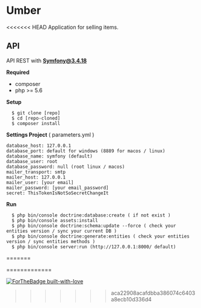 # Umber
<<<<<<< HEAD
  Application for selling items.
  

## API 
  API REST with **Symfony@3.4.18**
 
__**Required**__
<ul>
  <li>
    composer
  </li>
  <li>
    php >= 5.6
  </li>
  </ul>
  
 __**Setup**__ 
 
      $ git clone [repo]
      $ cd [repo-cloned]
      $ composer install 

**Settings Project** ( parameters.yml )

    database_host: 127.0.0.1
    database_port: default for windows (8889 for macos / linux)
    database_name: symfony (default)
    database_user: root
    database_password: null (root linux / macos)
    mailer_transport: smtp
    mailer_host: 127.0.0.1
    mailer_user: [your email]
    mailer_password: [your email_password]
    secret: ThisTokenIsNotSoSecretChangeIt

 __**Run**__ 
 
      $ php bin/console doctrine:database:create ( if not exist )
      $ php bin/console assets:install
      $ php bin/console doctrine:schema:update --force ( check your entities version / sync your current DB )
      $ php bin/console doctrine:generate:entities ( check your entities version / sync entities methods )
      $ php bin/console server:run (http://127.0.0.1:8000/ default)
      
      
=======

=============



[![ForTheBadge built-with-love](http://ForTheBadge.com/images/badges/built-with-love.svg)](https://github.com/sylvainSUPINTERNET)
>>>>>>> aca22908acafdbba386074c6403a8ecb10d336d4
